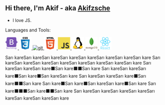 
## Hi there, I'm Akif - aka <a href="https://akifzsche.github.io/" target="_blank" >Akifzsche</a>



<ul>
<li> I love JS.</li>

</ul>


Languages and Tools:

<p align="left"> <a href="https://getbootstrap.com" target="_blank"> <img src="https://raw.githubusercontent.com/devicons/devicon/master/icons/bootstrap/bootstrap-plain-wordmark.svg" alt="bootstrap" width="40" height="40"/> </a><a href="https://www.w3schools.com/css/" target="_blank"> <img src="https://raw.githubusercontent.com/devicons/devicon/master/icons/css3/css3-original-wordmark.svg" alt="css3" width="40" height="40"/> </a> <a href="https://git-scm.com/" target="_blank"> <img src="https://www.vectorlogo.zone/logos/git-scm/git-scm-icon.svg" alt="git" width="40" height="40"/> </a> <a href="https://www.w3.org/html/" target="_blank"> <img src="https://raw.githubusercontent.com/devicons/devicon/master/icons/html5/html5-original-wordmark.svg" alt="html5" width="40" height="40"/><a href="https://developer.mozilla.org/en-US/docs/Web/JavaScript" target="_blank"> <img src="https://raw.githubusercontent.com/devicons/devicon/master/icons/javascript/javascript-original.svg" alt="javascript" width="40" height="40"/> </a> <a href="https://www.linux.org/" target="_blank"> <img src="https://raw.githubusercontent.com/devicons/devicon/master/icons/linux/linux-original.svg" alt="linux" width="40" height="40"/> </a> <a href="https://www.mongodb.com/" target="_blank"> <img src="https://raw.githubusercontent.com/devicons/devicon/master/icons/mongodb/mongodb-original-wordmark.svg" alt="mongodb" width="40" height="40"/> </a><a href="https://reactjs.org/" target="_blank"> <img src="https://raw.githubusercontent.com/devicons/devicon/master/icons/react/react-original-wordmark.svg" alt="react" width="40" height="40"/> </a>


Sarı kareSarı kareSarı kareSarı kareSarı kareSarı kareSarı kareSarı kare
Sarı kareSarı kareSarı kareSarı kareSarı kareSarı kareSarı kareSarı kare
Sarı kareSarı kareSarı kare⬛Sarı kare⬛⬛Sarı kare
Sarı kareSarı kareSarı kare⬛Sarı kare⬛Sarı kareSarı kare
Sarı kareSarı kareSarı kare⬛Sarı kare⬛⬛Sarı kare
Sarı kare⬛Sarı kare⬛Sarı kareSarı kare⬛Sarı kare
Sarı kare⬛⬛⬛Sarı kare⬛⬛Sarı kare
Sarı kareSarı kareSarı kareSarı kareSarı kareSarı kareSarı kareSarı kare




